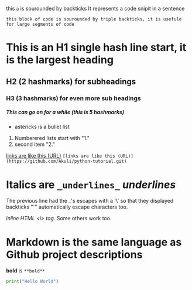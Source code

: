 this `a` is sourounded by backticks
It represents a code snipit in a sentence


```
this block of code is sourounded by triple backticks, it is usefule for large segments of code
```

# This is an H1 single hash line start, it is the largest heading

## H2 (2 hashmarks) for subheadings

### H3 (3 hashmarks) for even more sub headings

##### This can go on for a while (this is 5 hashmarks)


* astericks is a bullet list


1. Numberered lists start with "1."
2. second item "2."

[links are like this (URL)](https://github.com/Akuli/python-tutorial.git) `[links are like this (URL)](https://github.com/Akuli/python-tutorial.git) 
`
# Italics  are `_underlines_` _underlines_
The previous line had the \_'s escapes with a '\\' so that they displayed
backticks "\`" automatically escape characters too.


<i>inline HTML \<i\> tag</i>. Some others work too.


# Markdown is the same language as Github project descriptions

**bold** is `**bold**`

```python
print("Hello World")
```




